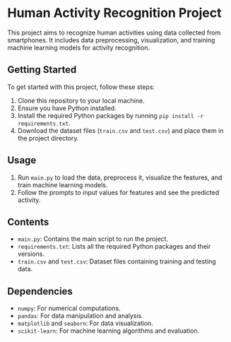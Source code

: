 # Human Activity Recognition Project

This project aims to recognize human activities using data collected from smartphones. It includes data preprocessing, visualization, and training machine learning models for activity recognition.

## Getting Started

To get started with this project, follow these steps:

1. Clone this repository to your local machine.
2. Ensure you have Python installed.
3. Install the required Python packages by running `pip install -r requirements.txt`.
4. Download the dataset files (`train.csv` and `test.csv`) and place them in the project directory.

## Usage

1. Run `main.py` to load the data, preprocess it, visualize the features, and train machine learning models.
2. Follow the prompts to input values for features and see the predicted activity.

## Contents

- `main.py`: Contains the main script to run the project.
- `requirements.txt`: Lists all the required Python packages and their versions.
- `train.csv` and `test.csv`: Dataset files containing training and testing data.

## Dependencies

- `numpy`: For numerical computations.
- `pandas`: For data manipulation and analysis.
- `matplotlib` and `seaborn`: For data visualization.
- `scikit-learn`: For machine learning algorithms and evaluation.

